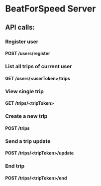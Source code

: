 # BeatForSpeed Server

## API calls:

### Register user
#### POST /users/register

### List all trips of current user
#### GET /users/&lt;userToken&gt;/trips

### View single trip
#### GET /trips/&lt;tripToken&gt;

### Create a new trip
#### POST /trips

### Send a trip update
#### POST /trips/&lt;tripToken&gt;/update
	
### End trip
#### POST /trips/&lt;tripToken&gt;/end